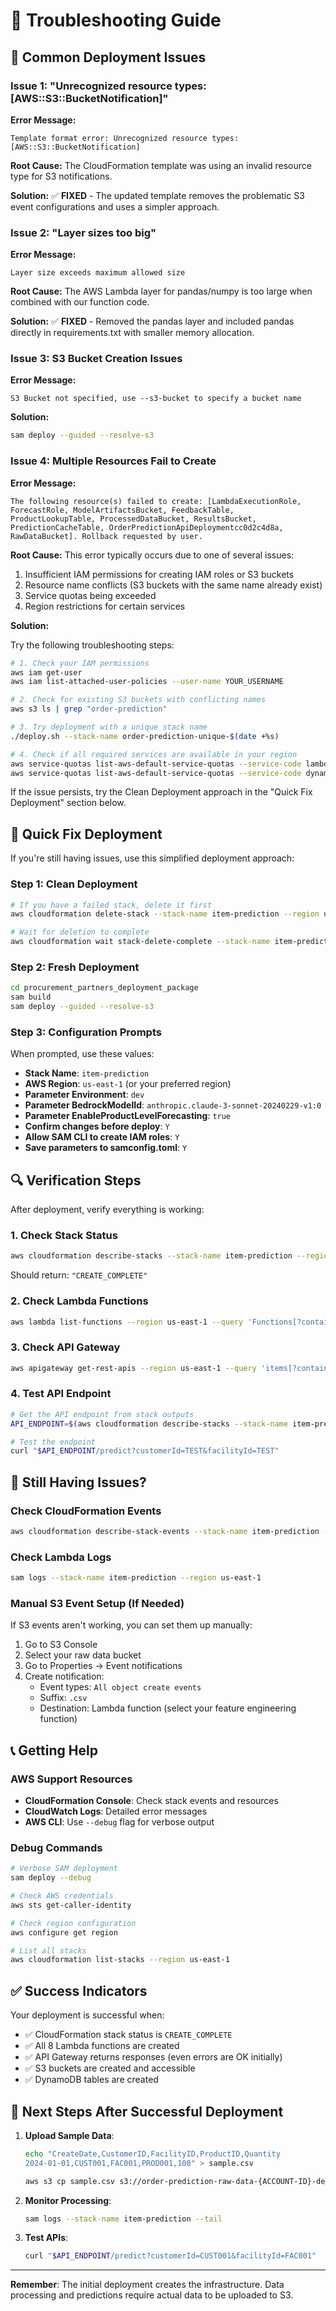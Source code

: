# 🔧 Troubleshooting Guide

## 🚨 Common Deployment Issues

### Issue 1: "Unrecognized resource types: [AWS::S3::BucketNotification]"

**Error Message:**
```
Template format error: Unrecognized resource types: [AWS::S3::BucketNotification]
```

**Root Cause:** 
The CloudFormation template was using an invalid resource type for S3 notifications.

**Solution:**
✅ **FIXED** - The updated template removes the problematic S3 event configurations and uses a simpler approach.

### Issue 2: "Layer sizes too big"

**Error Message:**
```
Layer size exceeds maximum allowed size
```

**Root Cause:** 
The AWS Lambda layer for pandas/numpy is too large when combined with our function code.

**Solution:**
✅ **FIXED** - Removed the pandas layer and included pandas directly in requirements.txt with smaller memory allocation.

### Issue 3: S3 Bucket Creation Issues

**Error Message:**
```
S3 Bucket not specified, use --s3-bucket to specify a bucket name
```

**Solution:**
```bash
sam deploy --guided --resolve-s3
```

### Issue 4: Multiple Resources Fail to Create

**Error Message:**
```
The following resource(s) failed to create: [LambdaExecutionRole, ForecastRole, ModelArtifactsBucket, FeedbackTable, 
ProductLookupTable, ProcessedDataBucket, ResultsBucket, PredictionCacheTable, OrderPredictionApiDeploymentcc0d2c4d8a, 
RawDataBucket]. Rollback requested by user.
```

**Root Cause:** 
This error typically occurs due to one of several issues:
1. Insufficient IAM permissions for creating IAM roles or S3 buckets
2. Resource name conflicts (S3 buckets with the same name already exist)
3. Service quotas being exceeded
4. Region restrictions for certain services

**Solution:**

Try the following troubleshooting steps:

```bash
# 1. Check your IAM permissions
aws iam get-user
aws iam list-attached-user-policies --user-name YOUR_USERNAME

# 2. Check for existing S3 buckets with conflicting names
aws s3 ls | grep "order-prediction"

# 3. Try deployment with a unique stack name
./deploy.sh --stack-name order-prediction-unique-$(date +%s)

# 4. Check if all required services are available in your region
aws service-quotas list-aws-default-service-quotas --service-code lambda
aws service-quotas list-aws-default-service-quotas --service-code dynamodb
```

If the issue persists, try the Clean Deployment approach in the "Quick Fix Deployment" section below.

## 🚀 Quick Fix Deployment

If you're still having issues, use this simplified deployment approach:

### Step 1: Clean Deployment
```bash
# If you have a failed stack, delete it first
aws cloudformation delete-stack --stack-name item-prediction --region us-east-1

# Wait for deletion to complete
aws cloudformation wait stack-delete-complete --stack-name item-prediction --region us-east-1
```

### Step 2: Fresh Deployment
```bash
cd procurement_partners_deployment_package
sam build
sam deploy --guided --resolve-s3
```

### Step 3: Configuration Prompts
When prompted, use these values:
- **Stack Name**: `item-prediction`
- **AWS Region**: `us-east-1` (or your preferred region)
- **Parameter Environment**: `dev`
- **Parameter BedrockModelId**: `anthropic.claude-3-sonnet-20240229-v1:0`
- **Parameter EnableProductLevelForecasting**: `true`
- **Confirm changes before deploy**: `Y`
- **Allow SAM CLI to create IAM roles**: `Y`
- **Save parameters to samconfig.toml**: `Y`

## 🔍 Verification Steps

After deployment, verify everything is working:

### 1. Check Stack Status
```bash
aws cloudformation describe-stacks --stack-name item-prediction --region us-east-1 --query 'Stacks[0].StackStatus'
```
Should return: `"CREATE_COMPLETE"`

### 2. Check Lambda Functions
```bash
aws lambda list-functions --region us-east-1 --query 'Functions[?contains(FunctionName, `item-prediction`)].FunctionName'
```

### 3. Check API Gateway
```bash
aws apigateway get-rest-apis --region us-east-1 --query 'items[?contains(name, `order-prediction`)].{Name:name,Id:id}'
```

### 4. Test API Endpoint
```bash
# Get the API endpoint from stack outputs
API_ENDPOINT=$(aws cloudformation describe-stacks --stack-name item-prediction --region us-east-1 --query 'Stacks[0].Outputs[?OutputKey==`ApiEndpoint`].OutputValue' --output text)

# Test the endpoint
curl "$API_ENDPOINT/predict?customerId=TEST&facilityId=TEST"
```

## 🐛 Still Having Issues?

### Check CloudFormation Events
```bash
aws cloudformation describe-stack-events --stack-name item-prediction --region us-east-1 --query 'StackEvents[?ResourceStatus==`CREATE_FAILED`]'
```

### Check Lambda Logs
```bash
sam logs --stack-name item-prediction --region us-east-1
```

### Manual S3 Event Setup (If Needed)
If S3 events aren't working, you can set them up manually:

1. Go to S3 Console
2. Select your raw data bucket
3. Go to Properties → Event notifications
4. Create notification:
   - Event types: `All object create events`
   - Suffix: `.csv`
   - Destination: Lambda function (select your feature engineering function)

## 📞 Getting Help

### AWS Support Resources
- **CloudFormation Console**: Check stack events and resources
- **CloudWatch Logs**: Detailed error messages
- **AWS CLI**: Use `--debug` flag for verbose output

### Debug Commands
```bash
# Verbose SAM deployment
sam deploy --debug

# Check AWS credentials
aws sts get-caller-identity

# Check region configuration
aws configure get region

# List all stacks
aws cloudformation list-stacks --region us-east-1
```

## ✅ Success Indicators

Your deployment is successful when:
- ✅ CloudFormation stack status is `CREATE_COMPLETE`
- ✅ All 8 Lambda functions are created
- ✅ API Gateway returns responses (even errors are OK initially)
- ✅ S3 buckets are created and accessible
- ✅ DynamoDB tables are created

## 🎯 Next Steps After Successful Deployment

1. **Upload Sample Data**:
   ```bash
   echo "CreateDate,CustomerID,FacilityID,ProductID,Quantity
   2024-01-01,CUST001,FAC001,PROD001,100" > sample.csv
   
   aws s3 cp sample.csv s3://order-prediction-raw-data-{ACCOUNT-ID}-dev/
   ```

2. **Monitor Processing**:
   ```bash
   sam logs --stack-name item-prediction --tail
   ```

3. **Test APIs**:
   ```bash
   curl "$API_ENDPOINT/predict?customerId=CUST001&facilityId=FAC001"
   ```

---

**Remember**: The initial deployment creates the infrastructure. Data processing and predictions require actual data to be uploaded to S3.
